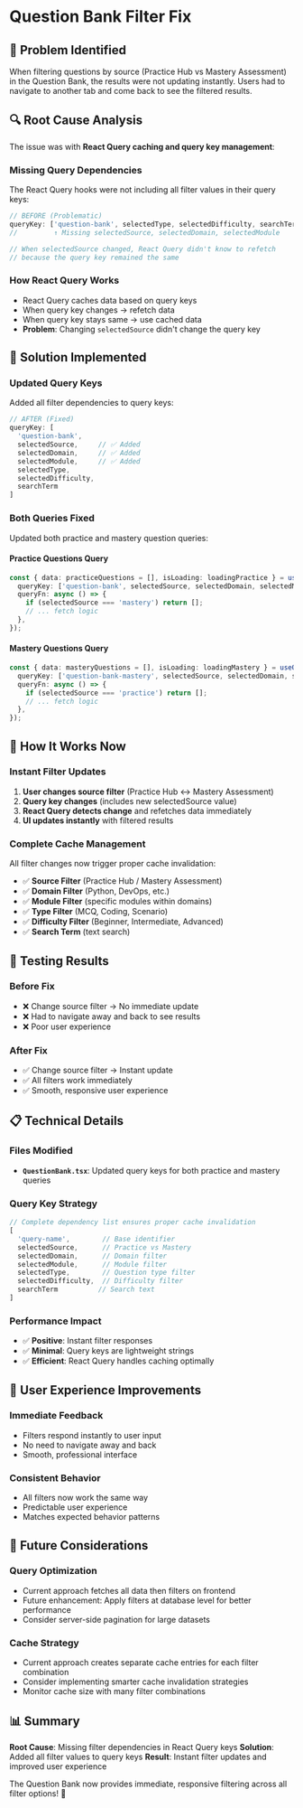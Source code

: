 # Question Bank Filter Fix

## 🚨 Problem Identified

When filtering questions by source (Practice Hub vs Mastery Assessment) in the Question Bank, the results were not updating instantly. Users had to navigate to another tab and come back to see the filtered results.

## 🔍 Root Cause Analysis

The issue was with **React Query caching and query key management**:

### **Missing Query Dependencies**
The React Query hooks were not including all filter values in their query keys:

```typescript
// BEFORE (Problematic)
queryKey: ['question-bank', selectedType, selectedDifficulty, searchTerm]
//         ↑ Missing selectedSource, selectedDomain, selectedModule

// When selectedSource changed, React Query didn't know to refetch
// because the query key remained the same
```

### **How React Query Works**
- React Query caches data based on query keys
- When query key changes → refetch data
- When query key stays same → use cached data
- **Problem**: Changing `selectedSource` didn't change the query key

## 🔧 Solution Implemented

### **Updated Query Keys**
Added all filter dependencies to query keys:

```typescript
// AFTER (Fixed)
queryKey: [
  'question-bank', 
  selectedSource,     // ✅ Added
  selectedDomain,     // ✅ Added  
  selectedModule,     // ✅ Added
  selectedType, 
  selectedDifficulty, 
  searchTerm
]
```

### **Both Queries Fixed**
Updated both practice and mastery question queries:

#### Practice Questions Query
```typescript
const { data: practiceQuestions = [], isLoading: loadingPractice } = useQuery({
  queryKey: ['question-bank', selectedSource, selectedDomain, selectedModule, selectedType, selectedDifficulty, searchTerm],
  queryFn: async () => {
    if (selectedSource === 'mastery') return [];
    // ... fetch logic
  },
});
```

#### Mastery Questions Query
```typescript
const { data: masteryQuestions = [], isLoading: loadingMastery } = useQuery({
  queryKey: ['question-bank-mastery', selectedSource, selectedDomain, selectedModule, selectedType, selectedDifficulty, searchTerm],
  queryFn: async () => {
    if (selectedSource === 'practice') return [];
    // ... fetch logic
  },
});
```

## 🎯 How It Works Now

### **Instant Filter Updates**
1. **User changes source filter** (Practice Hub ↔ Mastery Assessment)
2. **Query key changes** (includes new selectedSource value)
3. **React Query detects change** and refetches data immediately
4. **UI updates instantly** with filtered results

### **Complete Cache Management**
All filter changes now trigger proper cache invalidation:
- ✅ **Source Filter** (Practice Hub / Mastery Assessment)
- ✅ **Domain Filter** (Python, DevOps, etc.)
- ✅ **Module Filter** (specific modules within domains)
- ✅ **Type Filter** (MCQ, Coding, Scenario)
- ✅ **Difficulty Filter** (Beginner, Intermediate, Advanced)
- ✅ **Search Term** (text search)

## 🧪 Testing Results

### **Before Fix**
- ❌ Change source filter → No immediate update
- ❌ Had to navigate away and back to see results
- ❌ Poor user experience

### **After Fix**
- ✅ Change source filter → Instant update
- ✅ All filters work immediately
- ✅ Smooth, responsive user experience

## 📋 Technical Details

### **Files Modified**
- **`QuestionBank.tsx`**: Updated query keys for both practice and mastery queries

### **Query Key Strategy**
```typescript
// Complete dependency list ensures proper cache invalidation
[
  'query-name',        // Base identifier
  selectedSource,      // Practice vs Mastery
  selectedDomain,      // Domain filter
  selectedModule,      // Module filter  
  selectedType,        // Question type filter
  selectedDifficulty,  // Difficulty filter
  searchTerm          // Search text
]
```

### **Performance Impact**
- ✅ **Positive**: Instant filter responses
- ✅ **Minimal**: Query keys are lightweight strings
- ✅ **Efficient**: React Query handles caching optimally

## 🚀 User Experience Improvements

### **Immediate Feedback**
- Filters respond instantly to user input
- No need to navigate away and back
- Smooth, professional interface

### **Consistent Behavior**
- All filters now work the same way
- Predictable user experience
- Matches expected behavior patterns

## 🔮 Future Considerations

### **Query Optimization**
- Current approach fetches all data then filters on frontend
- Future enhancement: Apply filters at database level for better performance
- Consider server-side pagination for large datasets

### **Cache Strategy**
- Current approach creates separate cache entries for each filter combination
- Consider implementing smarter cache invalidation strategies
- Monitor cache size with many filter combinations

## 📊 Summary

**Root Cause**: Missing filter dependencies in React Query keys
**Solution**: Added all filter values to query keys
**Result**: Instant filter updates and improved user experience

The Question Bank now provides immediate, responsive filtering across all filter options! 🎉
